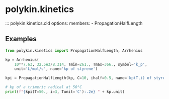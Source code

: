# polykin.kinetics

::: polykin.kinetics.cld
    options:
        members:
            - PropagationHalfLength

## Examples

```python exec="on" source="material-block"
from polykin.kinetics import PropagationHalfLength, Arrhenius

kp = Arrhenius(
    10**7.63, 32.5e3/8.314, Tmin=261., Tmax=366., symbol='k_p',
    unit='L/mol/s', name='kp of styrene')

kpi = PropagationHalfLength(kp, C=10, ihalf=0.5, name='kp(T,i) of styrene')

# kp of a trimeric radical at 50°C
print(f"{kpi(T=50., i=3, Tunit='C'):.2e} " + kp.unit)
```
